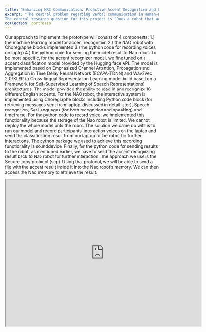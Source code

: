 ```yaml
---
title: "Enhancing HRI Communication: Proactive Accent Recognition and Language Switching Robot"
excerpt: "The central problem regarding verbal communication in Human-Robot Interaction (HRI) is an often lack of verbal understanding between the human and robot involved in the interaction, and this phenomena can further manifest itself if a non-native English speaker is attempting to interact with an English-speaking robot. Developing a solution towards this problem is important from the perspective of enhanced interactions between humans and robots and overall ease-of-use. 
The central research question for this project is “Does a robot that actively recognizes the native language of a human interacter based on their accent and prompts the need to communicate in that language (Proactive robot), imprint a better impression on the human interacter than a robot that switches language only when prompted (Reactive robot)?” The two hypotheses developed alongside the research question are “a robot that actively changes language based on detected accent leaves the human interacter with a better impression than a robot that changes language only when prompted” and “A robot that fails to correctly recognize the native language of a human interacter does not yield a worse impression than a robot that changes language only when prompted”.  <br/><img src='/images/Nao.png'>"
collection: portfolio
---
```

Our approach to implement the prototype will consist of 4 components: 1.) the machine learning model for accent recognition 2.) the NAO robot with Choregraphe blocks implemented 3.) the python code for recording voices on laptop 4.) the python code for sending the model result to Nao robot. To be more specific, for the accent recognizer model, we fine tuned on a accent classification model provided by the Hugging face API. The model is implemented based on Emphasized Channel Attention, Propagation and Aggregation in Time Delay Neural Network (ECAPA-TDNN) and Wav2Vec 2.0/XLSR (a Cross-lingual Representation Learning model build based on a Framework for Self-Supervised Learning of Speech Representations) architectures. The model provided the ability to read in and recognize 16 different English accents. For the NAO robot, the interactive system is implemented using Choregraphe blocks including Python code block (for retrieving messages sent from laptop, discussed in detail later), Speech recognition, Set Languages (for both recognition and speaking) and timeframe.
For the python code to record voice, we implemented this functionality because the storage of the Nao robot is limited. We cannot deploy the whole model onto the robot. The solution we came up with is to run our model and record participants' interaction voices on the laptop and send the classification result from our laptop to the robot for further interactions. The python package we used to achieve this recording functionality is sounddevice.
Finally, for the python code for sending results to the robot, as mentioned earlier, we have to send the accent recognizing result back to Nao robot for further interaction. The approach we use is the Secure copy protocol (scp). Using that protocol, we will be able to send a file with the accent result inside it into the Nao robot’s memory. We can then access the Nao memory to retrieve the result.
<iframe src="https://drive.google.com/file/d/1i-qcWiJau_X_VR0VteAusUwHbzGqa3Sv/preview" width="640" height="480" allow="autoplay"></iframe>

